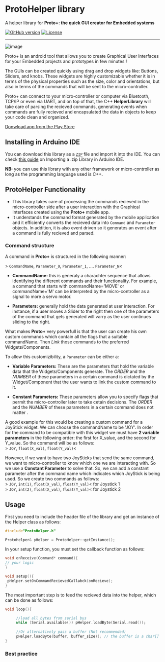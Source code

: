 # ProtoHelper library
A helper library for **Proto+: the quick GUI creator for Embedded systems**

[![GitHub version](https://img.shields.io/github/v/release/zakimadaoui/proto_helper_lib)](google.com)
[![License](https://img.shields.io/badge/license-MIT-blue.svg)](google.com)
__________

![image](https://drive.google.com/uc?export=view&id=1CcuXGqiwDxphvmJf93xjnD__VCwZL1_f)

Proto+ is an android tool that allows you to create Graphical User Interfaces for your Embedded  projects and prototypes in few minutes !  

The GUIs can be created quickly using drag and drop widgets like: Buttons, Sliders, and knobs. These widgets are highly customizable whether
it is in terms of the physical properties such as the size, color and orientations, but also in terms of the commands that will be sent to
the micro-controller. 

Proto+ can connect to your micro-controller or computer via Bluetooth, TCP/IP or even via UART, and on top of that, the C++ **HelperLibrary** will take care of parsing the recieved commands, generating events when commands are fully recieved and encapsulated the data in objects to keep your code clean and organized.


[Donwload app from the Play Store](www.google.com)


## Installing in Arduino IDE

You can download this library as a [`ZIP`](https://github.com/zakimadaoui/proto_helper_lib/archive/refs/heads/main.zip) file and import it into the IDE. You can check [this guide](https://www.arduino.cc/en/guide/libraries#toc4) on Importing a .zip Library in Arduino IDE.


**NB:** you can use this library with any other framework or micro-controller as long as the programming language used is C++.

## ProtoHelper Functionality

* This library takes care of processing the commands recieved in the micro-controller side after a user interaction with the Graphical Interfaces created using the **Proto+** mobile app. 
* It understands the command format generated by the mobile application and it efficiently converts the recieved data into `Command` and `Parameter` objects. In addition, it is also event driven so it generates an event after a command is fully recieved and parsed.


### Command structure

A command in **Proto+** is structured in the following manner:

\> `CommandName`, `Parameter_0`, `Parameter_1`, .... `Parameter_N`<  


* **CommandName:** this is generaly a charachter sequence that allows identifying the different commands and their functionality. For example, a command that starts with commandName='MOVE' or commandName='M' can be interpreted by the micro-controller as a signal to more a servo motor.

* **Parameters:** generally hold the data generated at user interaction. For instance, if a user moves a Slider to the right then one of the parameters of the command that gets generated will varry as the user continues sliding to the right.

What makes **Proto+** very powerfull is that the user can create his own custom commands which contain all the flags that a suitable commandName. Then *Link* those commands to the preferred Widgets/Components. 

To allow this customizibility, a `Parameter` can be either a:

* **Variable Parameters:** These are the parameters that hold the variable data that the Widgets/Components generate. The *ORDER* and the *NUMBER* of these parameters in a certain command is dictated by the Widget/Component that the user wants to link the custom command to it.

* **Constant Parameters:** These parameters allow you to specify flags that permit the micro-controller later to take cetain decisions. The *ORDER* and the *NUMBER* of these parameters in a certain command does not matter .


A good example for this would be creating a custom command for a JoyStick widget. We can choose the commandName to be 'JOY'. In order for the command to be compatible with this widget we must have **2 variable parameters** in the following order: the first for X_value, and the second for Y_value. So the command will be as follows:  
\> `JOY`, `float(X_val)`, `float(Y_val)`<

However, if we want to have two JoySticks that send the same command, we want to micro-controller to know which one we are interacting with. So we use a **Constant Parameter** to solve that. So, we can add a constant parameter after the command name which indicates which JoyStick is being used. So we create two commands as follows:  
\> `JOY`, `int(1)`, `float(X_val)`, `float(Y_val)`<  for Joystick 1  
\> `JOY`, `int(2)`, `float(X_val)`, `float(Y_val)`<  for Joystick 2  

 
## Usage

First you need to include the header file of the library and get an instance of the Helper class as follows:

```cpp
#include"ProtoHelper.h"

ProtoHelper& pHelper = ProtoHelper::getInstance();
```

In your setup function, you must set the callback function as follows:


```cpp
void onReceive(Command* command){
// your logic
}

void setup(){
 pHelper.setOnCommandRecievedCallabck(onRecieve);
}
```

The most important step is to feed the recieved data into the helper, which can be done as follows:

```cpp
void loop(){

     //load all bytes from serial bus
     while (Serial.available()) pHelper.loadByte(Serial.read());     
     
     //Or alternatively pass a buffer (Not recommended)
     pHelper.loadByte(buffer, buffer_size)); // the buffer is a char[] or char*
}
```


### Best practice

